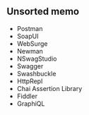 ## Unsorted memo

- Postman
- SoapUI
- WebSurge
- Newman
- NSwagStudio
- Swagger
- Swashbuckle
- HttpRepl
- Chai Assertion Library
- Fiddler
- GraphiQL
